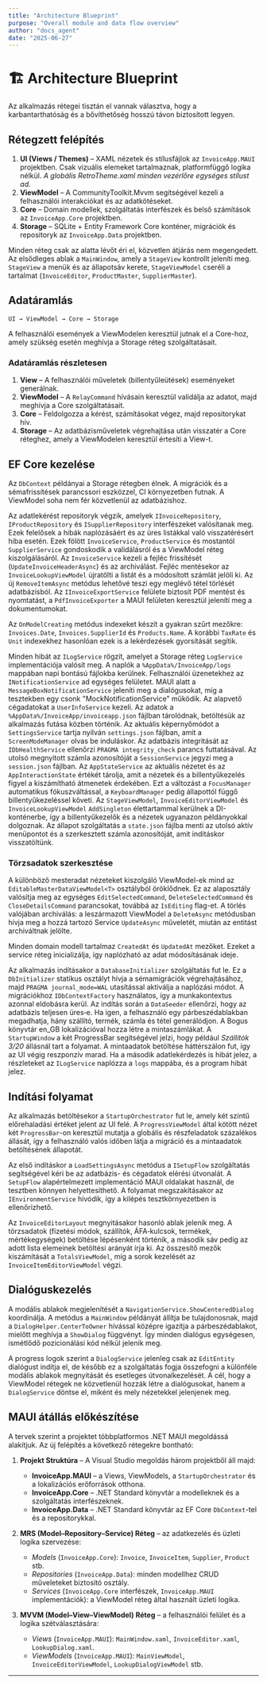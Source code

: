 ```yaml
---
title: "Architecture Blueprint"
purpose: "Overall module and data flow overview"
author: "docs_agent"
date: "2025-06-27"
---
```


# 🏗️ Architecture Blueprint

Az alkalmazás rétegei tisztán el vannak választva, hogy a karbantarthatóság és a bővíthetőség hosszú távon biztosított legyen.

## Rétegzett felépítés

1. **UI (Views / Themes)** – XAML nézetek és stílusfájlok az `InvoiceApp.MAUI` projektben. Csak vizuális elemeket tartalmaznak, platformfüggő logika nélkül.
   *A globális RetroTheme.xaml minden vezérlőre egységes stílust ad.*
2. **ViewModel** – A CommunityToolkit.Mvvm segítségével kezeli a felhasználói interakciókat és az adatkötéseket.
3. **Core** – Domain modellek, szolgáltatás interfészek és belső számítások az `InvoiceApp.Core` projektben.
4. **Storage** – SQLite + Entity Framework Core konténer, migrációk és repositoryk az `InvoiceApp.Data` projektben.

Minden réteg csak az alatta lévőt éri el, közvetlen átjárás nem megengedett.
Az elsődleges ablak a `MainWindow`, amely a `StageView` kontrollt jeleníti meg.
`StageView` a menük és az állapotsáv kerete, `StageViewModel` cseréli a tartalmat
 (`InvoiceEditor`, `ProductMaster`, `SupplierMaster`).

## Adatáramlás

```
UI → ViewModel → Core → Storage
```

A felhasználói események a ViewModelen keresztül jutnak el a Core-hoz, amely szükség esetén meghívja a Storage réteg szolgáltatásait.

### Adatáramlás részletesen

1. **View** – A felhasználói műveletek (billentyűleütések) eseményeket generálnak.
2. **ViewModel** – A `RelayCommand` hívásain keresztül validálja az adatot, majd meghívja a Core szolgáltatásait.
3. **Core** – Feldolgozza a kérést, számításokat végez, majd repositorykat hív.
4. **Storage** – Az adatbázisműveletek végrehajtása után visszatér a Core réteghez, amely a ViewModelen keresztül értesíti a View-t.

## EF Core kezelése

Az `DbContext` példányai a Storage rétegben élnek. A migrációk és a sémafrissítések parancssori eszközzel, CI környezetben futnak. A ViewModel soha nem fér közvetlenül az adatbázishoz.

Az adatlekérést repositoryk végzik, amelyek `IInvoiceRepository`, `IProductRepository` és `ISupplierRepository` interfészeket valósítanak meg. Ezek felelősek a hibák naplózásáért és az üres listákkal való visszatérésért hiba esetén.
Ezek fölött `InvoiceService`, `ProductService` és mostantól `SupplierService` gondoskodik a validálásról és a ViewModel réteg kiszolgálásáról.
Az `InvoiceService` kezeli a fejléc frissítését (`UpdateInvoiceHeaderAsync`) és az archiválást.
Fejléc mentésekor az `InvoiceLookupViewModel` újratölti a listát és a módosított számlát jelöli ki.
Az új `RemoveItemAsync` metódus lehetővé teszi egy meglévő tétel törlését adatbázisból.
Az `IInvoiceExportService` felülete biztosít PDF mentést és nyomtatást, a `PdfInvoiceExporter` a MAUI felületen keresztül jeleníti meg a dokumentumokat.

Az `OnModelCreating` metódus indexeket készít a gyakran szűrt mezőkre:
`Invoices.Date`, `Invoices.SupplierId` és `Products.Name`. A korábbi
`TaxRate` és `Unit` indexekhez hasonlóan ezek is a lekérdezések gyorsítását
segítik.

Minden hibát az `ILogService` rögzít, amelyet a Storage réteg `LogService` implementációja valósít meg. A naplók a `%AppData%/InvoiceApp/logs` mappában napi bontású fájlokba kerülnek.
Felhasználói üzenetekhez az `INotificationService` ad egységes felületet. MAUI alatt a `MessageBoxNotificationService` jeleníti meg a dialógusokat, míg a tesztekben egy csonk "MockNotificationService" működik.
Az alapvető cégadatokat a `UserInfoService` kezeli. Az adatok a `%AppData%/InvoiceApp/invoiceapp.json` fájlban tárolódnak, betöltésük az alkalmazás futása közben történik.
Az aktuális képernyőmódot a `SettingsService` tartja nyilván `settings.json` fájlban, amit a `ScreenModeManager` olvas be induláskor.
Az adatbázis integritását az `IDbHealthService` ellenőrzi `PRAGMA integrity_check` parancs futtatásával.
Az utolsó megnyitott számla azonosítóját a `SessionService` jegyzi meg a `session.json` fájlban.
Az `AppStateService` az aktuális nézetet és az `AppInteractionState` értékét tárolja, amit a nézetek és a billentyűkezelés figyel a kiszámítható átmenetek érdekében.
Ezt a változást a `FocusManager` automatikus fókuszváltással, a `KeyboardManager` pedig állapottól függő billentyűkezeléssel követi.
Az `StageViewModel`, `InvoiceEditorViewModel` és `InvoiceLookupViewModel` `AddSingleton` élettartammal kerülnek a DI-konténerbe, így a billentyűkezelők és a nézetek ugyanazon példányokkal dolgoznak.
Az állapot szolgáltatás a `state.json` fájlba menti az utolsó aktív menüpontot és a szerkesztett számla azonosítóját, amit indításkor visszatöltünk.

### Törzsadatok szerkesztése

A különböző mesteradat nézeteket kiszolgáló ViewModel-ek mind az `EditableMasterDataViewModel<T>` osztályból öröklődnek. Ez az alaposztály valósítja meg az egységes `EditSelectedCommand`, `DeleteSelectedCommand` és `CloseDetailsCommand` parancsokat, továbbá az `IsEditing` flag-et. A törlés valójában archiválás: a leszármazott ViewModel a `DeleteAsync` metódusban hívja meg a hozzá tartozó Service `UpdateAsync` műveletét, miután az entitást archiváltnak jelölte.

Minden domain modell tartalmaz `CreatedAt` és `UpdatedAt` mezőket. Ezeket a service réteg inicializálja, így naplózható az adat módosításának ideje.

 Az alkalmazás indításakor a `DatabaseInitializer` szolgáltatás fut le. Ez a
 `DbInitializer` statikus osztályt hívja a sémamigrációk végrehajtásához, majd
 `PRAGMA journal_mode=WAL` utasítással aktiválja a naplózási módot. A
 migrációkhoz `IDbContextFactory` használatos, így a munkakontextus azonnal
 eldobásra kerül.
Az indítás során a `DataSeeder` ellenőrzi, hogy az adatbázis teljesen üres‑e.
Ha igen, a felhasználó egy párbeszédablakban megadhatja,
hány szállító, termék, számla és tétel generálódjon.
A Bogus könyvtár en_GB lokalizációval hozza létre a mintaszámlákat.
A `StartupWindow` a két ProgressBar segítségével jelzi,
hogy például *Szállítók 3/20* állásnál tart a folyamat.
A mintaadatok betöltése háttérszálon fut, így az UI végig reszponzív marad.
Ha a második adatlekérdezés is hibát jelez, a részleteket az `ILogService` naplózza a `logs` mappába, és a program hibát jelez.

## Indítási folyamat

Az alkalmazás betöltésekor a `StartupOrchestrator` fut le, amely két szintű előrehaladási értéket jelent az UI felé. A `ProgressViewModel` által kötött nézet két `ProgressBar`-on keresztül mutatja a globális és részfeladatok százalékos állását, így a felhasználó valós időben látja a migráció és a mintaadatok betöltésének állapotát.

Az első indításkor a `LoadSettingsAsync` metódus a `ISetupFlow` szolgáltatás segítségével kéri be az adatbázis- és cégadatok elérési útvonalát. A `SetupFlow` alapértelmezett implementáció MAUI oldalakat használ, de tesztben könnyen helyettesíthető.
A folyamat megszakításakor az `IEnvironmentService` hívódik, így a kilépés tesztkörnyezetben is ellenőrizhető.

Az `InvoiceEditorLayout` megnyitásakor hasonló ablak jelenik meg. A törzsadatok (fizetési módok, szállítók, ÁFA‑kulcsok, termékek, mértékegységek) betöltése lépésenként történik, a második sáv pedig az adott lista elemeinek betöltési arányát írja ki.
Az összesítő mezők kiszámítását a `TotalsViewModel`, míg a sorok kezelését az `InvoiceItemEditorViewModel` végzi.

## Dialóguskezelés

A modális ablakok megjelenítését a `NavigationService.ShowCenteredDialog` koordinálja. A metódus a `MainWindow` példányát állítja be tulajdonosnak, majd a `DialogHelper.CenterToOwner` hívással középre igazítja a párbeszédablakot, mielőtt meghívja a `ShowDialog` függvényt. Így minden dialógus egységesen, ismétlődő pozicionálási kód nélkül jelenik meg.

A progress logok szerint a `DialogService` jelenleg csak az `EditEntity` dialógust indítja el, de később ez a szolgáltatás fogja összefogni a különféle modális ablakok megnyitását és esetleges útvonalkezelését. A cél, hogy a ViewModel rétegek ne közvetlenül hozzák létre a dialógusokat, hanem a `DialogService` döntse el, miként és mely nézetekkel jelenjenek meg.

## MAUI átállás előkészítése

A tervek szerint a projektet többplatformos .NET MAUI megoldássá alakítjuk. Az új felépítés a következő rétegekre bontható:

1. **Projekt Struktúra** – A Visual Studio megoldás három projektből áll majd:
   - **InvoiceApp.MAUI** – a Views, ViewModels, a `StartupOrchestrator` és a lokalizációs erőforrások otthona.
   - **InvoiceApp.Core** – .NET Standard könyvtár a modelleknek és a szolgáltatás interfészeknek.
   - **InvoiceApp.Data** – .NET Standard könyvtár az EF Core `DbContext`-tel és a repositorykkal.

2. **MRS (Model–Repository–Service) Réteg** – az adatkezelés és üzleti logika szervezése:
   - *Models* (`InvoiceApp.Core`): `Invoice`, `InvoiceItem`, `Supplier`, `Product` stb.
   - *Repositories* (`InvoiceApp.Data`): minden modellhez CRUD műveleteket biztosító osztály.
   - *Services* (`InvoiceApp.Core` interfészek, `InvoiceApp.MAUI` implementációk): a ViewModel réteg által használt üzleti logika.

3. **MVVM (Model–View–ViewModel) Réteg** – a felhasználói felület és a logika szétválasztására:
   - *Views* (`InvoiceApp.MAUI`): `MainWindow.xaml`, `InvoiceEditor.xaml`, `LookupDialog.xaml`.
   - *ViewModels* (`InvoiceApp.MAUI`): `MainViewModel`, `InvoiceEditorViewModel`, `LookupDialogViewModel` stb.


---
